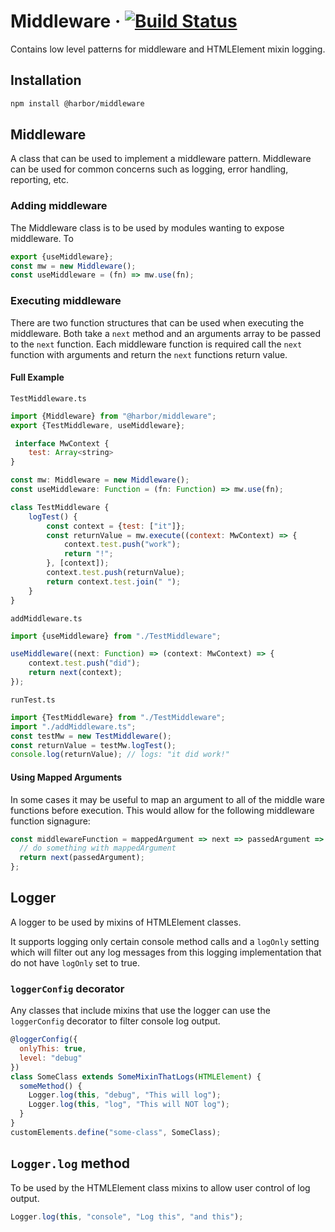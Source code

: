 # Middleware &middot; [![Build Status](https://travis-ci.com/jhorback/harbor-utils.svg?branch=packages/Middleware)](https://travis-ci.com/jhorback/harbor-utils)

Contains low level patterns for middleware and HTMLElement mixin logging.

## Installation
```sh
npm install @harbor/middleware
```


## Middleware
A class that can be used to implement a middleware pattern.
Middleware can be used for common concerns such as logging, error handling, reporting, etc.

### Adding middleware
The Middleware class is to be used by modules wanting to expose middleware.
To 
```js
export {useMiddleware};
const mw = new Middleware();
const useMiddleware = (fn) => mw.use(fn);
```

### Executing middleware
There are two function structures that can be used when executing the middleware.
Both take a `next` method and an arguments array to be passed to the `next` function.
Each middleware function is required call the `next` function with
arguments and return the `next` functions return value.

#### Full Example
`TestMiddleware.ts`
```js
import {Middleware} from "@harbor/middleware";
export {TestMiddleware, useMiddleware};

 interface MwContext {
    test: Array<string>
}

const mw: Middleware = new Middleware();
const useMiddleware: Function = (fn: Function) => mw.use(fn);

class TestMiddleware {
    logTest() {
        const context = {test: ["it"]};
        const returnValue = mw.execute((context: MwContext) => {
            context.test.push("work");
            return "!";
        }, [context]);
        context.test.push(returnValue);
        return context.test.join(" ");
    }
}

```
`addMiddleware.ts`
```js
import {useMiddleware} from "./TestMiddleware";

useMiddleware((next: Function) => (context: MwContext) => {
    context.test.push("did");
    return next(context);
});

```
`runTest.ts`
```js
import {TestMiddleware} from "./TestMiddleware";
import "./addMiddleware.ts";
const testMw = new TestMiddleware();
const returnValue = testMw.logTest();
console.log(returnValue); // logs: "it did work!"
```

#### Using Mapped Arguments
In some cases it may be useful to map an argument to all of the middle ware functions before execution.
This would allow for the following middleware function signagure:
```js
const middlewareFunction = mappedArgument => next => passedArgument => {
  // do something with mappedArgument
  return next(passedArgument);
};

```



## Logger

A logger to be used by mixins of HTMLElement classes.

It supports logging only certain console method calls and a `logOnly` setting which will filter
out any log messages from this logging implementation that do not have `logOnly` set to true.

### `loggerConfig` decorator
Any classes that include mixins that use the logger can use the `loggerConfig` decorator to filter console log output.
```js
@loggerConfig({
  onlyThis: true,
  level: "debug"
})
class SomeClass extends SomeMixinThatLogs(HTMLElement) {
  someMethod() {
    Logger.log(this, "debug", "This will log");
    Logger.log(this, "log", "This will NOT log");
  }
}
customElements.define("some-class", SomeClass);
```


## `Logger.log` method
To be used by the HTMLElement class mixins to allow user control of log output.
```js
Logger.log(this, "console", "Log this", "and this");
```